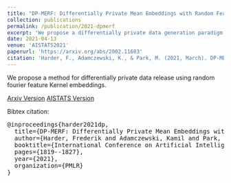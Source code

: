 ```yaml
---
title: "DP-MERF: Differentially Private Mean Embeddings with Random Features for Practical Privacy-Preserving Data Generation"
collection: publications
permalink: /publication/2021-dpmerf
excerpt: 'We propose a differentially private data generation paradigm using random feature representations of kernel mean embeddings when comparing the distribution of true data with that of synthetic data. We exploit the random feature representations for two important benefits. First, we require a minimal privacy cost for training deep generative models. This is because unlike kernel-based distance metrics that require computing the kernel matrix on all pairs of true and synthetic data points, we can detach the data-dependent term from the term solely dependent on synthetic data. Hence, we need to perturb the data-dependent term only once and then use it repeatedly during the generator training. Second, we can obtain an analytic sensitivity of the kernel mean embedding as the random features are norm bounded by construction. This removes the necessity of hyper-parameter search for a clipping norm to handle the unknown sensitivity of a generator network. We provide several variants of our algorithm, differentially-private mean embeddings with random features (DP-MERF) to jointly generate labels and input features for datasets such as heterogeneous tabular data and image data. Our algorithm achieves drastically better privacy-utility trade-offs than existing methods when tested on several datasets.'
date: 2021-04-13
venue: 'AISTATS2021'
paperurl: 'https://arxiv.org/abs/2002.11603'
citation: 'Harder, F., Adamczewski, K., & Park, M. (2021, March). DP-MERF: Differentially Private Mean Embeddings with RandomFeatures for Practical Privacy-preserving Data Generation. In International Conference on Artificial Intelligence and Statistics (pp. 1819-1827). PMLR.'
---
```


We propose a method for differentially private data release using random fourier feature Kernel embeddings.

[Arxiv Version](https://arxiv.org/abs/2002.11603)
[AISTATS Version](http://proceedings.mlr.press/v130/harder21a.html)

Bibtex citation: 
<pre>@inproceedings{harder2021dp,
  title={DP-MERF: Differentially Private Mean Embeddings with RandomFeatures for Practical Privacy-preserving Data Generation},
  author={Harder, Frederik and Adamczewski, Kamil and Park, Mijung},
  booktitle={International Conference on Artificial Intelligence and Statistics},
  pages={1819--1827},
  year={2021},
  organization={PMLR}
}
</pre>
